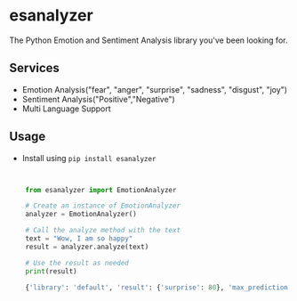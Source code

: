 # esanalyzer
The Python Emotion and Sentiment Analysis library you've been looking for.


## Services
- Emotion Analysis("fear", "anger", "surprise", "sadness", "disgust", "joy")
- Sentiment Analysis("Positive","Negative")
- Multi Language Support


## Usage
- Install using `pip install esanalyzer`


```python 


	from esanalyzer import EmotionAnalyzer

	# Create an instance of EmotionAnalyzer
	analyzer = EmotionAnalyzer()

	# Call the analyze method with the text
	text = "Wow, I am so happy"
	result = analyzer.analyze(text)

	# Use the result as needed
	print(result)
	
	{'library': 'default', 'result': {'surprise': 80}, 'max_prediction': {'label': 'surprise', 'percentage': 80}, 'sentiment': 'Positive', 'sentiment_score': 0.999592125415802, 'threshold_value': 0.8}
	

```